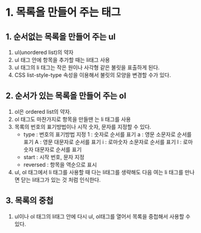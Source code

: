 # 1. 목록을 만들어 주는 태그
## 1. 순서없는 목록을 만들어 주는 ul
1. ul(unordered list)의 약자
2. ul 태그 안에 항목을 추가할 때는 li태그 사용
3. ul 태그의 li 태그는 작은 원이나 사각형 같은 불릿을 표출하게 된다.
4. CSS list-style-type 속성을 이용해서 불릿의 모양을 변경할 수가 있다.

## 2. 순서가 있는 목록을 만들어 주는 ol
1. ol은 ordered list의 약자.
2. ol 태그도 마찬가지로 항목을 만들땐 는 li 태그를 사용
3. 목록의 번호의 표기방법이나 시작 숫자, 문자를 지정할 수 있다.
    - type : 번호의 표기방법 지정
            1 : 숫자로 순서를 표기
            a : 영문 소문자로 순서를 표기
            A : 영문 대문자로 순서를 표기
            i : 로마숫자 소문자로 순서를 표기
            l : 로마숫자 대문자로 순서를 표기
    - start : 시작 번호, 문자 지정
    - reversed : 항목을 역순으로 표시
4. ul, ol 태그에서 li 태그를 사용할 때 다는 li태그를 생략해도 다음 여는 li 태그를 만나면
   닫는 li태그가 있는 것 처럼 인식한다.

## 3. 목록의 중첩
1. ul이나 ol 태그의 li태그 안에 다시 ul, ol태그를 열어서 목록을 중첩해서 사용할 수 있다.